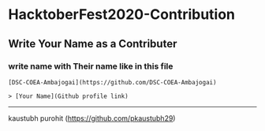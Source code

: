 <h1>HacktoberFest2020-Contribution</h1>

Write Your Name as a Contributer
---
### write name with Their name like in this file 
```
[DSC-COEA-Ambajogai](https://github.com/DSC-COEA-Ambajogai) 

> [Your Name](Github profile link)
```
---
<!--Start writing Name from here-->
kaustubh purohit (https://github.com/pkaustubh29)
